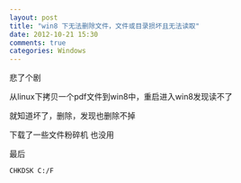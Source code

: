 ```yaml
---
layout: post
title: "win8 下无法删除文件，文件或目录损坏且无法读取"
date: 2012-10-21 15:30
comments: true
categories: Windows
---
```


悲了个剧

从linux下拷贝一个pdf文件到win8中，重启进入win8发现读不了

就知道坏了，删除，发现也删除不掉

下载了一些文件粉碎机 也没用

最后 
 
``` bash
CHKDSK C:/F
```
